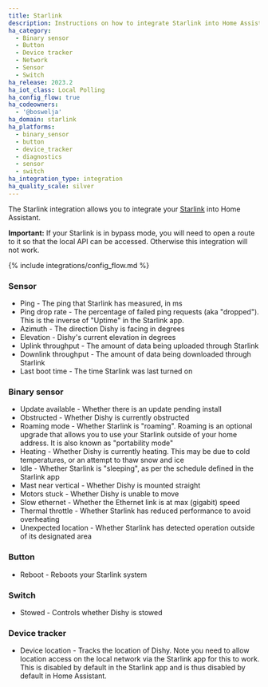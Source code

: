 ```yaml
---
title: Starlink
description: Instructions on how to integrate Starlink into Home Assistant.
ha_category:
  - Binary sensor
  - Button
  - Device tracker
  - Network
  - Sensor
  - Switch
ha_release: 2023.2
ha_iot_class: Local Polling
ha_config_flow: true
ha_codeowners:
  - '@boswelja'
ha_domain: starlink
ha_platforms:
  - binary_sensor
  - button
  - device_tracker
  - diagnostics
  - sensor
  - switch
ha_integration_type: integration
ha_quality_scale: silver
---
```


The Starlink integration allows you to integrate your [Starlink](https://www.starlink.com/) into Home Assistant.

**Important:** If your Starlink is in bypass mode, you will need to open a route to it so that the local API can be accessed. Otherwise this integration will not work.

{% include integrations/config_flow.md %}

### Sensor

- Ping - The ping that Starlink has measured, in ms
- Ping drop rate - The percentage of failed ping requests (aka "dropped"). This is the inverse of "Uptime" in the Starlink app.
- Azimuth - The direction Dishy is facing in degrees
- Elevation - Dishy's current elevation in degrees
- Uplink throughput - The amount of data being uploaded through Starlink
- Downlink throughput - The amount of data being downloaded through Starlink
- Last boot time - The time Starlink was last turned on

### Binary sensor

- Update available - Whether there is an update pending install
- Obstructed - Whether Dishy is currently obstructed
- Roaming mode - Whether Starlink is "roaming". Roaming is an optional upgrade that allows you to use your Starlink outside of your home address. It is also known as "portability mode"
- Heating - Whether Dishy is currently heating. This may be due to cold temperatures, or an attempt to thaw snow and ice
- Idle - Whether Starlink is "sleeping", as per the schedule defined in the Starlink app
- Mast near vertical - Whether Dishy is mounted straight
- Motors stuck - Whether Dishy is unable to move
- Slow ethernet - Whether the Ethernet link is at max (gigabit) speed
- Thermal throttle - Whether Starlink has reduced performance to avoid overheating
- Unexpected location - Whether Starlink has detected operation outside of its designated area

### Button

- Reboot - Reboots your Starlink system

### Switch

- Stowed - Controls whether Dishy is stowed

### Device tracker

- Device location - Tracks the location of Dishy. Note you need to allow location access on the local network via the Starlink app for this to work. This is disabled by default in the Starlink app and is thus disabled by default in Home Assistant.
